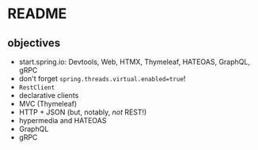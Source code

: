 # README

## objectives
* start.spring.io: Devtools, Web, HTMX, Thymeleaf, HATEOAS, GraphQL, gRPC
* don't forget `spring.threads.virtual.enabled=true`! 
* `RestClient`
* declarative clients
* MVC (Thymeleaf)
* HTTP + JSON (but, notably, _not_ REST!)
* hypermedia and HATEOAS
* GraphQL 
* gRPC